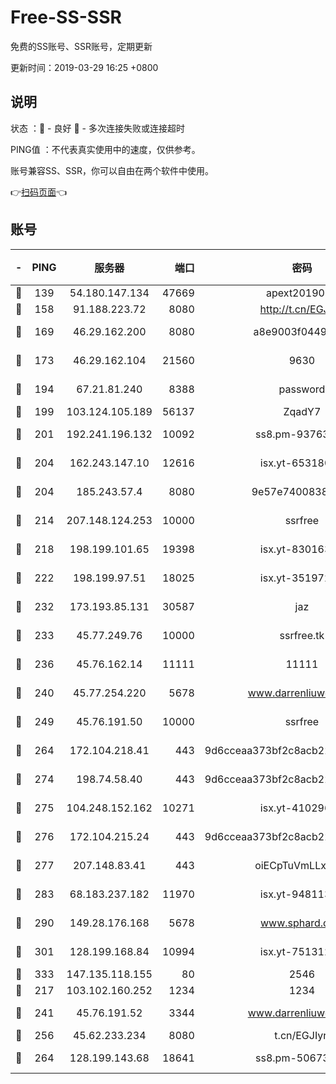 # Free-SS-SSR

免费的SS账号、SSR账号，定期更新

更新时间：2019-03-29 16:25 +0800

## 说明

状态     ：🙂 - 良好 🙁 - 多次连接失败或连接超时

PING值   ：不代表真实使用中的速度，仅供参考。

账号兼容SS、SSR，你可以自由在两个软件中使用。

👉[扫码页面](https://liesauer.github.io/Free-SS-SSR/)👈

## 账号

|-|PING|服务器|端口|密码|加密方式|区域|
|:----:|:----:|:-----:|-----:|:----:|:----:|:----:|
|🙂|139|54.180.147.134|47669|apext2019001|chacha20|KR|
|🙂|158|91.188.223.72|8080|http://t.cn/EGJIyrl|rc4-md5|RU|
|🙂|169|46.29.162.200|8080|a8e9003f0449cea5|chacha20-ietf|RU|
|🙂|173|46.29.162.104|21560|9630|aes-128-ctr|RU|
|🙂|194|67.21.81.240|8388|password|aes-256-cfb|US|
|🙂|199|103.124.105.189|56137|ZqadY7|chacha20|US|
|🙂|201|192.241.196.132|10092|ss8.pm-93763779|aes-256-cfb|US|
|🙂|204|162.243.147.10|12616|isx.yt-65318053|aes-256-cfb|US|
|🙂|204|185.243.57.4|8080|9e57e7400838a01e|chacha20-ietf|US|
|🙂|214|207.148.124.253|10000|ssrfree|aes-256-cfb|SG|
|🙂|218|198.199.101.65|19398|isx.yt-83016389|aes-256-cfb|US|
|🙂|222|198.199.97.51|18025|isx.yt-35197208|aes-256-cfb|US|
|🙂|232|173.193.85.131|30587|jaz|aes-256-cfb|US|
|🙂|233|45.77.249.76|10000|ssrfree.tk|aes-256-cfb|SG|
|🙂|236|45.76.162.14|11111|11111|aes-256-cfb|SG|
|🙂|240|45.77.254.220|5678|www.darrenliuwei.com|aes-256-cfb|SG|
|🙂|249|45.76.191.50|10000|ssrfree|aes-256-cfb|SG|
|🙂|264|172.104.218.41|443|9d6cceaa373bf2c8acb22e60b6a58be6|aes-256-cfb|US|
|🙂|274|198.74.58.40|443|9d6cceaa373bf2c8acb22e60b6a58be6|aes-256-cfb|US|
|🙂|275|104.248.152.162|10271|isx.yt-41029638|aes-256-cfb|SG|
|🙂|276|172.104.215.24|443|9d6cceaa373bf2c8acb22e60b6a58be6|aes-256-cfb|US|
|🙂|277|207.148.83.41|443|oiECpTuVmLLxk4Ts|aes-256-cfb|AU|
|🙂|283|68.183.237.182|11970|isx.yt-94811396|aes-256-cfb|SG|
|🙂|290|149.28.176.168|5678|www.sphard.com|aes-256-cfb|AU|
|🙂|301|128.199.168.84|10994|isx.yt-75131252|aes-256-cfb|SG|
|🙂|333|147.135.118.155|80|2546|chacha20|US|
|🙂|217|103.102.160.252|1234|1234|rc4-md5|JP|
|🙂|241|45.76.191.52|3344|www.darrenliuwei.com|aes-256-cfb|JP|
|🙂|256|45.62.233.234|8080|t.cn/EGJIyrl|rc4-md5|CA|
|🙂|264|128.199.143.68|18641|ss8.pm-50673139|aes-256-cfb|SG|
